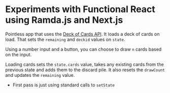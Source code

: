 # Experiments with Functional React using Ramda.js and Next.js

Pointless app that uses the [Deck of Cards API](http://deckofcardsapi.com/). It loads a deck of cards on load. That sets the `remaining` and `deckid` values on `state`.

Using a number input and a button, you can choose to draw `n` cards based on the input.

Loading cards sets the `state.cards` value, takes any existing cards from the previous state and adds them to the discard pile. It also resets the `drawCount` and updates the `remaining` value.

* First pass is just using standard calls to `setState`
